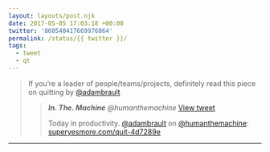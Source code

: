 ```yaml
---
layout: layouts/post.njk
date: 2017-05-05 17:03:18 +00:00
twitter: '860540417669976064'
permalink: /status/{{ twitter }}/
tags: 
  - tweet
  - qt
---
```


> If you’re a leader of people/teams/projects, definitely read this piece on quitting by [@adambrault](https://twitter.com/adambrault)
> 
> > <cite>**In. The. Machine** @humanthemachine</cite> [View tweet](https://twitter.com/humanthemachine/status/860465615248785410)
> > 
> > Today in productivity. [@adambrault](https://twitter.com/adambrault) on [@humanthemachine](https://twitter.com/humanthemachine): [superyesmore.com/quit-4d7289e](https://superyesmore.com/quit-4d7289efbcb9a380b916a51572c896f8)

---
